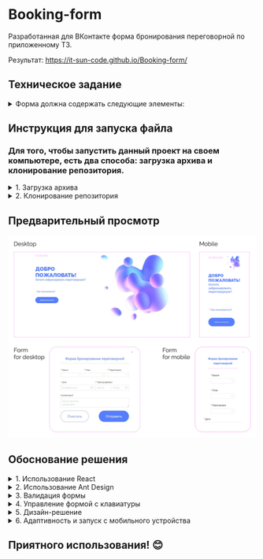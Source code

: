 # Booking-form

Разработанная для ВКонтакте форма бронирования переговорной по приложенному ТЗ.

Результат: https://it-sun-code.github.io/Booking-form/

## Техническое задание

<details>
<summary>Форма должна содержать следующие элементы:</summary>

- выпадающий список с выбором башни (А или Б)
- выпадающий список с выбором этажа (с 3 по 27)
- выпадающий список с выбором переговорки. На каждом этаже 10 переговорок
- выбор даты и интервала времени (в произвольном виде, например выпадающие списки, data-
  picker)
- поле ввода комментария (textarea)
- кнопка "Отправить" (по нажатию - выводить в консоль данные формы в виде json)
- кнопка "Очистить" (по нажатию очищает форму)

Код необходимо писать либо на чистом JavaScript, либо с использованием React.

При выполнении задания можно пользоваться готовыми библиотеками компонентов, в верстке
желательно использовать флексбоксы.

</details>

## Инструкция для запуска файла

### Для того, чтобы запустить данный проект на своем компьютере, есть два способа: загрузка архива и клонирование репозитория.

<details>
<summary>1. Загрузка архива</summary>

1.1 Нажмите кнопку "Code" в верхней части страницы рядом с именем репозитория.

1.2 В выпадающем меню выберите "Download ZIP".

1.3 Архив со всем содержимым репозитория загрузится на ваш компьютер.

1.4 Распакуйте архив.

1.5 После распаковки архива пользователь сможет открыть проект в любом редакторе кода и запустить его на своем компьютере.

1.6 Откройте терминал (командную строку) на вашем компьютере.

1.7 Перейдите в директорию проекта, используя команду cd <путь*к*директории_проекта>.

1.8 Убедитесь, что у вас установлен Node.js и npm (Node Package Manager). Вы можете проверить установку, введя команды node -v и npm -v в терминале. Если они не установлены, вам нужно будет сначала установить их.

1.9 Установите зависимости проекта, выполнив команду yarn install в терминале. Это установит все необходимые пакеты и зависимости, указанные в файле package.json.

1.10 После успешной установки зависимостей запустите проект командой yarn dev или npm run dev. Эта команда запустит процесс разработки и веб-сервер, который будет слушать указанный порт и автоматически перезагружать проект при внесении изменений в исходный код.

1.11 Откройте веб-браузер и перейдите по адресу http://localhost:... (указано в проекте). Вы должны увидеть запущенное приложение.

1.12 Теперь вы успешно запустили проект с помощью команды yarn dev и можете начать работу с ним на своем компьютере.

</details>

<details>
<summary>2. Клонирование репозитория</summary>

2.1 Нажмите кнопку "Code" в верхней части страницы рядом с именем репозитория.

2.2 В выпадающем меню выберите "HTTPS" или "SSH", чтобы скопировать URL-адрес репозитория.

2.3 Откройте терминал на компьютере и перейдите в папку, куда хотите клонировать репозиторий.

2.4 Введите команду git clone и вставьте скопированный URL-адрес репозитория, например: `git clone https://github.com/имя-пользователя/название-репозитория.git`.

2.5 Нажмите "Enter", чтобы начать клонирование репозитория.

2.6 Клонированный репозиторий появится в выбранной папке на компьютере.

2.7 После клонирования репозитория вы сможете открыть проект в любом редакторе кода и запустить его на своем компьютере.

2.8 Инструкция для запуска с помощью yarn dev описана выше.

</details>

## Предварительный просмотр

![preview](./public/images/preview.jpg)

## Обоснование решения

<details>
<summary>1. Использование React</summary>

1.1 React является одной из самых популярных библиотек JavaScript для создания пользовательских интерфейсов.

1.2 React предоставляет модульную архитектуру разработки, которая позволяет повторно использовать компоненты и легко комбинировать их для создания сложного интерфейса. Это особенно полезно для небольших приложений, где часто требуется создание нескольких похожих компонентов.

1.3 Быстрое обновление интерфейса: Реакт использует виртуальный DOM (VDOM), который позволяет эффективно обновлять только изменившиеся части интерфейса. Это делает процесс рендеринга и обновления интерфейса очень быстрым, что особенно важно для небольших приложений с небольшим объемом данных.

</details>

<details>
<summary>2. Использование Ant Design</summary>

2.1 Ant Design - это набор готовых компонентов пользовательского интерфейса (UI), разработанный на базе React, который предоставляет разработчикам множество полезных инструментов и функций.

2.2 Ant Design предлагает широкий выбор готовых компонентов, таких как формы, таблицы, навигационные элементы и многое другое. Это позволяет разработчикам быстро создавать качественные пользовательские интерфейсы без необходимости писать компоненты с нуля.

2.3 Однородный стиль обеспечивает единообразный стиль внешнего вида приложения. Все компоненты Ant Design разработаны в соответствии с общими дизайн-принципами и имеют согласованный внешний вид и поведение. Это помогает создавать приятный пользовательский опыт и упрощает работу с интерфейсом для пользователей.

</details>

<details>
<summary>3. Валидация формы</summary>

3.1 Отправить форму пустой нельзя, но поле Комментарии является необязательным на случай, если посетителям не понадобится ничего дополнительного из техники.

3.2 Выбор даты и времени раньше текущих невозможен, чтобы нельзя было забронировать переговорку на Вчера.

3.3 Конечный выбор времени на текущий день заканчивается на 23:45. 15 минут до 00:00 выделяется на сухую и влажную уборку помещения.

3.4 Выбор минут 0, 15, 30, 45: посетители могут забронировать переговорку минимум на 15 минут для очень быстрых совещаний.

3.5 Выбрать переговорку на период 0 часов 0 минут невозможно, например, 15:00-15:00 (это бы привело к ошибке в дальнейшей обработке на сервере) Можно выбрать:

      - 15:00-15:15,

      - 15:00-15:30,

      - 15:00-15:45,

      - 15:00-16:00 И так далее...

3.6 Можно выбрать ночное время на случай, если башни открыты и работают круглосуточно, а у посетителей есть острая необходимость в совещании.

3.7 Кнопка отправить - отправляет значения из формы в консоль в формате json (по техническому заданию) и в LocalStorage. Затем открывается модальное окно с данными(берутся из LocalStorage), чтобы пользователь мог проверить, корректно ли он заполнил форму. По кнопке Спасибо LocalStorage очищается.

3.8 Форма реализована в виде модального окна с использованием React Portal, чтобы рендерить ее вне иерархии компонентов React. Это полезно для модальных окон, поскольку они обычно должны быть размещены на верхнем уровне и не зависеть от положения компонентов на странице.

3.9 Модальное окно - переиспользуемый компонент. Благодаря этому, можно отображать в нем как саму форму, так и другие элементы, например, сообщение об успешной отправке данных.

</details>

<details>
<summary>4. Управление формой с клавиатуры</summary>

Для удобства пользователя есть возможность управления формой/модальным окном с клавиатуры

      - Стрелки (вверх, вниз) - выбор башни, этажа, переговорки
      - Enter - подтвердить выбор
      - Esc - закрыть форму

</details>

<details>
<summary>5. Дизайн-решение</summary>
  
5.1 Минималистичный сайт - удобен для пользователя, в нем нет ничего лишнего: ссылка на информацию про стажировку, правила использования формы, кнопка открытия формы.
  
5.2 Ограниченная цветовая гамма - для достижения визуальной гармонии было выбрано 3 цвета, которые сочетаются между собой:

      - #557eff - фиолетовый для заголовков

      - #3d4f88 - темно-фиолетовый для обычного текста

      - #fec7ff - розовый для логотипа и декоративных линий, рамок

5.3 Размер отступов - в основном были использованы размеры, кратные 2, например: 12, 16, 32 итд. Отступы между элементами, имеющими 1 уровень значимости меньше, чем отступы от их блока до другого блока, например:

         отступы между элеменотами списка 16px,
         отступы между двумя списками 32px и тд.

</details>

<details>
<summary>6. Адаптивность и запуск с мобильного устройства</summary>
  
Приложение адаптировано для различных устройств:

      - Есть возможность посмотреть и протестировать проект с телефона/планшета/ноутбука
      - Адаптивность помогает улучшить пользовательский опыт

</details>

## Приятного использования! 😊
